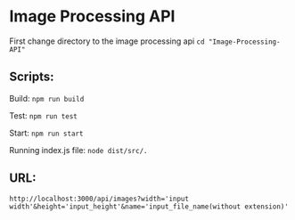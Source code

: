 # Image Processing API
First change directory to the image processing api
`cd "Image-Processing-API"`
## Scripts:
Build:
`npm run build`

Test:
`npm run test`

Start:
`npm run start`

Running index.js file:
`node dist/src/.`

## URL:
`http://localhost:3000/api/images?width='input width'&height='input_height'&name='input_file_name(without extension)'`
